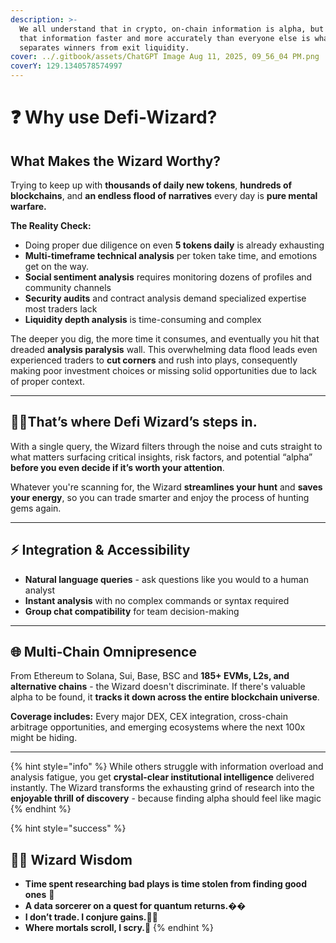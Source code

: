 ```yaml
---
description: >-
  We all understand that in crypto, on-chain information is alpha, but getting
  that information faster and more accurately than everyone else is what
  separates winners from exit liquidity.
cover: ../.gitbook/assets/ChatGPT Image Aug 11, 2025, 09_56_04 PM.png
coverY: 129.1340578574997
---
```


# ❓ Why use Defi-Wizard?

## What Makes the Wizard Worthy?

Trying to keep up with **thousands of daily new tokens**, **hundreds of blockchains**, and **an endless flood of narratives** every day is **pure mental warfare.**

**The Reality Check:**

* Doing proper due diligence on even **5 tokens daily** is already exhausting
* **Multi-timeframe technical analysis** per token take time, and emotions get on the way.
* **Social sentiment analysis** requires monitoring dozens of profiles and community channels
* **Security audits** and contract analysis demand specialized expertise most traders lack
* **Liquidity depth analysis**  is time-consuming and complex

The deeper you dig, the more time it consumes, and eventually you hit that dreaded **analysis paralysis** wall. This overwhelming data flood leads even experienced traders to **cut corners** and rush into plays, consequently making poor investment choices or missing solid opportunities due to lack of proper context.

***

## **🧙‍♂️That’s where Defi Wizard’s steps in.**

With a single query, the Wizard filters through the noise and cuts straight to what matters surfacing critical insights, risk factors, and potential “alpha” **before you even decide if it’s worth your attention**.

Whatever you're scanning for, the Wizard **streamlines your hunt** and **saves your energy**, so you can trade smarter and enjoy the process of hunting gems again.

***

## ⚡ Integration & Accessibility

* **Natural language queries** - ask questions like you would to a human analyst
* **Instant analysis** with no complex commands or syntax required
* **Group chat compatibility** for team decision-making

***

## **🌐 Multi‑Chain** Omnipresence

From Ethereum to Solana, Sui, Base, BSC and **185+ EVMs, L2s, and alternative chains** - the Wizard doesn't discriminate. If there's valuable alpha to be found, it **tracks it down across the entire blockchain universe**.

**Coverage includes:** Every major DEX, CEX integration, cross-chain arbitrage opportunities, and emerging ecosystems where the next 100x might be hiding.

***

{% hint style="info" %}
While others struggle with information overload and analysis fatigue, you get **crystal-clear institutional intelligence** delivered instantly. The Wizard transforms the exhausting grind of research into the **enjoyable thrill of discovery** - because finding alpha should feel like magic
{% endhint %}

{% hint style="success" %}
## **🧙‍♂️ Wizard Wisdom**

* **Time spent researching bad plays is time stolen from finding good ones** 🧭
* **A data sorcerer on a quest for quantum returns.**&#xD83D;�
* **I don’t trade. I conjure gains.🧙‍♂️**
* **Where mortals scroll, I scry.📜**
{% endhint %}
